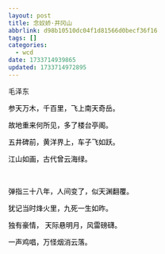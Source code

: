 ```yaml
---
layout: post
title: 念奴娇·井冈山
abbrlink: d98b10510dc04f1d81566d0becf36f16
tags: []
categories:
  - wcd
date: 1733714939865
updated: 1733714972895
---
```


毛泽东

<span style="color: #000000;">参天万木，千百里，飞上南天奇岳。</span>

<span style="color: #000000;">故地重来何所见，多了楼台亭阁。</span>

<span style="color: #000000;">五井碑前，黄洋界上，车子飞如跃。</span>

<span style="color: #000000;">江山如画，古代曾云海绿。</span>

 

<span style="color: #000000;">弹指三十八年，人间变了，似天渊翻覆。</span>

<span style="color: #000000;">犹记当时烽火里，九死一生如昨。</span>

<span style="color: #000000;">独有豪情， 天际悬明月，风雷磅礴。</span>

<span style="color: #000000;">一声鸡唱，万怪烟消云落。</span>
